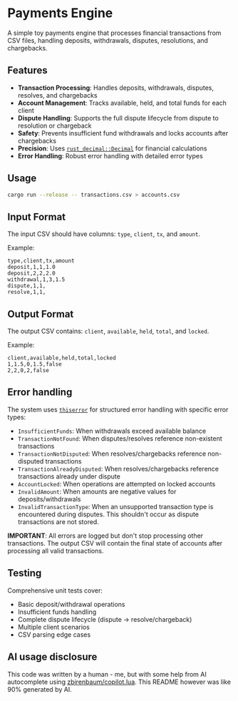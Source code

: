 # Payments Engine

A simple toy payments engine that processes financial transactions from CSV files, handling deposits, withdrawals, disputes, resolutions, and chargebacks.

## Features

- **Transaction Processing**: Handles deposits, withdrawals, disputes, resolves, and chargebacks
- **Account Management**: Tracks available, held, and total funds for each client
- **Dispute Handling**: Supports the full dispute lifecycle from dispute to resolution or chargeback
- **Safety**: Prevents insufficient fund withdrawals and locks accounts after chargebacks
- **Precision**: Uses [`rust_decimal::Decimal`](https://docs.rs/rust_decimal/latest/rust_decimal/struct.Decimal.html) for financial calculations
- **Error Handling**: Robust error handling with detailed error types

## Usage

```bash
cargo run --release -- transactions.csv > accounts.csv
```

## Input Format

The input CSV should have columns: `type`, `client`, `tx`, and `amount`.

Example:

```csv
type,client,tx,amount
deposit,1,1,1.0
deposit,2,2,2.0
withdrawal,1,3,1.5
dispute,1,1,
resolve,1,1,
```

## Output Format

The output CSV contains: `client`, `available`, `held`, `total`, and `locked`.

Example:

```csv
client,available,held,total,locked
1,1.5,0,1.5,false
2,2,0,2,false
```

## Error handling

The system uses [`thiserror`](crates.io/crates/thiserror) for structured error handling with specific error types:

- `InsufficientFunds`: When withdrawals exceed available balance
- `TransactionNotFound`: When disputes/resolves reference non-existent transactions
- `TransactionNotDisputed`: When resolves/chargebacks reference non-disputed transactions
- `TransactionAlreadyDisputed`: When resolves/chargebacks reference transactions already under dispute
- `AccountLocked`: When operations are attempted on locked accounts
- `InvalidAmount`: When amounts are negative values for deposits/withdrawals
- `InvalidTransactionType`: When an unsupported transaction type is encountered during disputes. This shouldn't occur as dispute transactions are not stored.

**IMPORTANT**: All errors are logged but don't stop processing other transactions. The output CSV will contain the final state of accounts after processing all valid transactions.

## Testing

Comprehensive unit tests cover:

- Basic deposit/withdrawal operations
- Insufficient funds handling
- Complete dispute lifecycle (dispute → resolve/chargeback)
- Multiple client scenarios
- CSV parsing edge cases

## AI usage disclosure

This code was written by a human - me, but with some help from AI autocomplete using [zbirenbaum/copilot.lua](https://github.com/zbirenbaum/copilot.lua). This README however was like 90% generated by AI.
